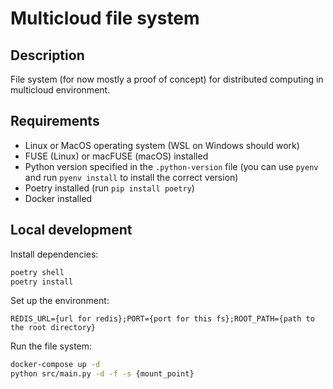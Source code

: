 # Multicloud file system

## Description

File system (for now mostly a proof of concept) for distributed computing in multicloud environment.

## Requirements

- Linux or MacOS operating system (WSL on Windows should work)
- FUSE (Linux) or macFUSE (macOS) installed
- Python version specified in the `.python-version` file (you can use `pyenv` and run `pyenv install` to install the correct version)
- Poetry installed (run `pip install poetry`)
- Docker installed

## Local development

Install dependencies:

```bash
poetry shell
poetry install
```

Set up the environment:

```
REDIS_URL={url for redis};PORT={port for this fs};ROOT_PATH={path to the root directory}
```

Run the file system:

```bash
docker-compose up -d
python src/main.py -d -f -s {mount_point}
```